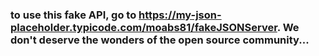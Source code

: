 ### to use this fake API, go to https://my-json-placeholder.typicode.com/moabs81/fakeJSONServer. We don't deserve the wonders of the open source community...
